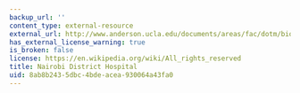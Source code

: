 ```yaml
---
backup_url: ''
content_type: external-resource
external_url: http://www.anderson.ucla.edu/documents/areas/fac/dotm/bio/pdf_KRb.pdf
has_external_license_warning: true
is_broken: false
license: https://en.wikipedia.org/wiki/All_rights_reserved
title: Nairobi District Hospital
uid: 8ab8b243-5dbc-4bde-acea-930064a43fa0
---
```

